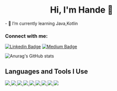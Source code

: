 <h1 align="center">Hi, I'm Hande 👋</h1>
- 🌱 I’m currently learning Java,Kotlin
   
<h3 align="left">Connect with me:</h3>

[![Linkedin Badge](https://img.shields.io/badge/-Linkedin-000?style=quare&labelColor=000&logo=Linkedin&logoColor=white&link=link)](https://www.linkedin.com/in/hande-arslan/) 
[![Medium Badge](https://img.shields.io/badge/-Medium-000?style=quare&labelColor=000&logo=Medium&logoColor=white&link=link)](https://medium.com/@handearslan) 

![Anurag's GitHub stats](https://github-readme-stats.vercel.app/api?username=handearslan&theme=algolia&show_icons=true) </h2>
<h2 align="left">Languages and Tools I Use</h2>

<p align='left'>
     <a href=''>
        <img src='https://img.shields.io/badge/Java-ED8B00?style=for-the-badge&logo=java&logoColor=white' />
     </a>
     <a href=''>
        <img src='https://img.shields.io/badge/kotlin-%237F52FF.svg?style=for-the-badge&logo=kotlin&logoColor=white' />
     </a>
     <a href=''>
        <img src='https://img.shields.io/badge/Android%20Studio-3DDC84.svg?style=for-the-badge&logo=android-studio&logoColor=white' />
     </a>
     <a href=''>
        <img src='https://img.shields.io/badge/PostgreSQL-316192?style=for-the-badge&logo=postgresql&logoColor=white' />
     </a>    
     <a href=''>
        <img src='https://img.shields.io/badge/Spring-6DB33F?style=for-the-badge&logo=spring&logoColor=white' />
     </a> 
     <a href=''>
        <img src='https://img.shields.io/badge/pycharm-143?style=for-the-badge&logo=pycharm&logoColor=black&color=black&labelColor=green' />
     </a> 
     <a href=''>
        <img src='https://img.shields.io/badge/Android-3DDC84?style=for-the-badge&logo=android&logoColor=white' />
     </a> 
     <a href=''>
        <img src='https://img.shields.io/badge/-selenium-%43B02A?style=for-the-badge&logo=selenium&logoColor=white' />
     </a> 
     <a href=''>
        <img src='https://img.shields.io/badge/Postman-FF6C37?style=for-the-badge&logo=postman&logoColor=white' />
     </a> 
   
</p>
